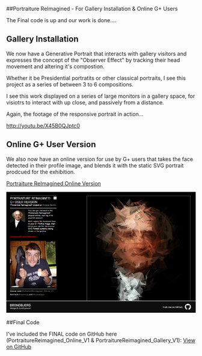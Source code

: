 ##Portraiture ReImagined - For Gallery Installation & Online G+ Users

The Final code is up and our work is done....


## Gallery Installation
We now have a Generative Portrait that interacts with gallery visitors and expresses the concept of the "Observer Effect" by tracking their head movement and altering it's compostion.

Whether it be Presidential portratits or other classical portraits, I see this project as a series of between 3 to 6 compositions.

I see this work displayed on a series of large monitors in a gallery space, for visiotrs to interact with up close, and passively from a distance.


Again, the footage of the responsive portrait in action...

http://youtu.be/X45B0QJptc0



## Online G+ User Version
We also now have an online version for use by G+ users that takes the face detected in their profile image, and blends it with the static SVG portrait prodcued for the exhibition.

[Portraiture ReImagined Online Version](http://www.brondbjerg.co.uk/demos/devart/final/PortraitureReimagined_Online_V1/ "Portraiture ReImagined Online Version")

![Portraiture ReImagined Online](project_images/012_PortraitureReimaginedOnlineApp.jpg?raw=true "Portraiture ReImagined Online")



##Final Code

I've included the FINAL code on GitHub here (PortraitureReimagined_Online_V1 & PortraitureReimagined_Gallery_V1): [View on GitHub](https://github.com/brondbjerg/devart-template/tree/master/project_code/final "View on GitHub")


